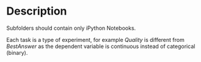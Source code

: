 # Description

Subfolders should contain only iPython Notebooks.

Each task is a type of experiment, for example *Quality* is different from *BestAnswer* as the dependent variable is continuous instead of categorical (binary).
